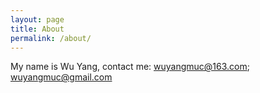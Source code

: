 ```yaml
---
layout: page
title: About
permalink: /about/
---
```


My name is Wu Yang, contact me: wuyangmuc@163.com; wuyangmuc@gmail.com
